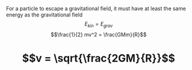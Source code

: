 For a particle to escape a gravitational field, it must have at least the same energy as the gravitational field
$$E_{kin} = E_{grav}$$$$\frac{1}{2} mv^2 = \frac{GMm}{R}$$
# $$v = \sqrt{\frac{2GM}{R}}$$